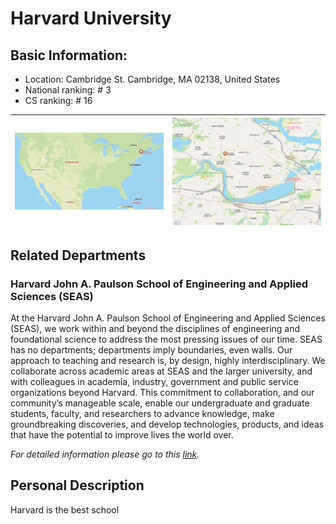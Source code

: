 # Harvard University
## Basic Information:
- Location: Cambridge St. Cambridge, MA 02138, United States
- National ranking: # 3
- CS ranking: # 16

![](01.png) | ![](02.png)
--- | ---

## Related Departments
### Harvard John A. Paulson School of Engineering and Applied Sciences (SEAS)

At the Harvard John A. Paulson School of Engineering and Applied Sciences (SEAS), we work within and beyond the disciplines of engineering and foundational science to address the most pressing issues of our time. SEAS has no departments; departments imply boundaries, even walls. Our approach to teaching and research is, by design, highly interdisciplinary. We collaborate across academic areas at SEAS and the larger university, and with colleagues in academia, industry, government and public service organizations beyond Harvard. This commitment to collaboration, and our community’s manageable scale, enable our undergraduate and graduate students, faculty, and researchers to advance knowledge, make groundbreaking discoveries, and develop technologies, products, and ideas that have the potential to improve lives the world over.

*For detailed information please go to this [link](https://www.seas.harvard.edu/).*


## Personal Description
Harvard is the best school